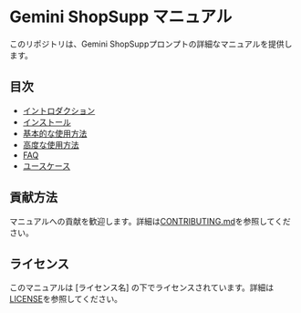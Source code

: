 # Gemini ShopSupp マニュアル

このリポジトリは、Gemini ShopSuppプロンプトの詳細なマニュアルを提供します。

## 目次

- [イントロダクション](docs/introduction.md)
- [インストール](docs/installation.md)
- [基本的な使用方法](docs/basic_usage.md)
- [高度な使用方法](docs/advanced_usage.md)
- [FAQ](docs/faq.md)
- [ユースケース](docs/use_cases.md)

## 貢献方法

マニュアルへの貢献を歓迎します。詳細は[CONTRIBUTING.md](CONTRIBUTING.md)を参照してください。

## ライセンス

このマニュアルは [ライセンス名] の下でライセンスされています。詳細は[LICENSE](LICENSE)を参照してください。 